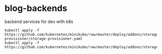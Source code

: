 # blog-backends
backend services for dev with k8s


```
kubectl apply -f https://github.com/kubernetes/minikube/raw/master/deploy/addons/storage-provisioner/storage-provisioner.yaml
kubectl apply -f https://github.com/kubernetes/minikube/raw/master/deploy/addons/storageclass/storageclass.yaml
```
